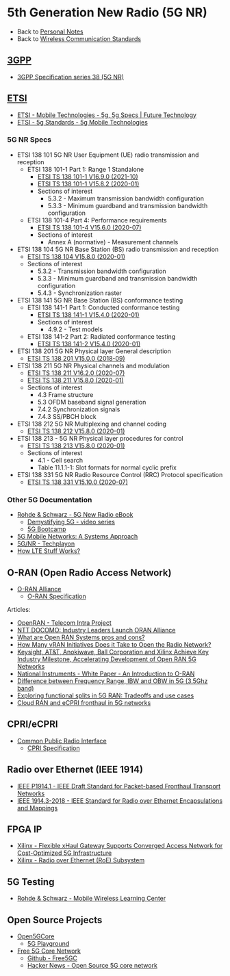 # 5th Generation New Radio (5G NR)

- Back to [Personal Notes](../README.md)
- Back to [Wireless Communication Standards](README.md)

## [3GPP](https://www.3gpp.org/)

- [3GPP Specification series 38 (5G NR)][3GPP_38]

[3GPP_38]: https://www.3gpp.org/DynaReport/38-series.htm

## [ETSI](https://www.etsi.org/)

- [ETSI - Mobile Technologies - 5g, 5g Specs | Future Technology](https://www.etsi.org/technologies/5g)
- [ETSI - 5g Standards - 5g Mobile Technologies](https://www.etsi.org/technologies/mobile/5g)

### 5G NR Specs

- ETSI 138 101 5G NR User Equipment (UE) radio transmission and reception
  - ETSI 138 101-1 Part 1: Range 1 Standalone
    - [ETSI TS 138 101-1 V16.9.0 (2021-10)][138_101_1_V16.9.0]
    - [ETSI TS 138 101-1 V15.8.2 (2020-01)][138_101_1_V15.8.2]
    - Sections of interest
      - 5.3.2 - Maximum transmission bandwidth configuration
      - 5.3.3 - Minimum guardband and transmission bandwidth configuration
  - ETSI 138 101-4 Part 4: Performance requirements
    - [ETSI TS 138 101-4 V15.6.0 (2020-07)][138_101_4_V15.6.0]
    - Sections of interest
      - Annex A (normative) - Measurement channels
- ETSI 138 104 5G NR Base Station (BS) radio transmission and reception
  - [ETSI TS 138 104 V15.8.0 (2020-01)][138_104_V15.8.0]
  - Sections of interest
    - 5.3.2 - Transmission bandwidth configuration
    - 5.3.3 - Minimum guardband and transmission bandwidth configuration
    - 5.4.3 - Synchronization raster
- ETSI 138 141 5G NR Base Station (BS) conformance testing
  - ETSI 138 141-1 Part 1: Conducted conformance testing
    - [ETSI TS 138 141-1 V15.4.0 (2020-01)][138_141_1_V15.4.0]
    - Sections of interest
      - 4.9.2 - Test models
  - ETSI 138 141-2 Part 2: Radiated conformance testing
    - [ETSI TS 138 141-2 V15.4.0 (2020-01)][138_141_2_V15.4.0]
- ETSI 138 201 5G NR Physical layer General description
  - [ETSI TS 138 201 V15.0.0 (2018-09)][138_201_V15.0.0]
- ETSI 138 211 5G NR Physical channels and modulation
  - [ETSI TS 138 211 V16.2.0 (2020-07)][138_211_V16.2.0]
  - [ETSI TS 138 211 V15.8.0 (2020-01)][138_211_V15.8.0]
  - Sections of interest
    - 4.3 Frame structure
    - 5.3 OFDM baseband signal generation
    - 7.4.2 Synchronization signals
    - 7.4.3 SS/PBCH block
- ETSI 138 212 5G NR Multiplexing and channel coding
  - [ETSI TS 138 212 V15.8.0 (2020-01)][138_212_V15.8.0]
- ETSI 138 213 - 5G NR Physical layer procedures for control
  - [ETSI TS 138 213 V15.8.0 (2020-01)][138_213_V15.8.0]
  - Sections of interest
    - 4.1 - Cell search
    - Table 11.1.1-1: Slot formats for normal cyclic prefix
- ETSI 138 331 5G NR Radio Resource Control (RRC) Protocol specification
  - [ETSI TS 138 331 V15.10.0 (2020-07)][138_331_V15.10.0]

[138_101_1_V15.8.2]: https://www.etsi.org/deliver/etsi_ts/138100_138199/13810101/15.08.02_60/ts_13810101v150802p.pdf
[138_101_1_V16.9.0]: https://www.etsi.org/deliver/etsi_ts/138100_138199/13810101/16.09.00_60/ts_13810101v160900p.pdf
[138_101_4_V15.6.0]: https://www.etsi.org/deliver/etsi_ts/138100_138199/13810104/15.06.00_60/ts_13810104v150600p.pdf
[138_104_V15.8.0]: https://www.etsi.org/deliver/etsi_ts/138100_138199/138104/15.08.00_60/ts_138104v150800p.pdf
[138_141_1_V15.4.0]: https://www.etsi.org/deliver/etsi_ts/138100_138199/13814101/15.04.00_60/ts_13814101v150400p.pdf
[138_141_2_V15.4.0]: https://www.etsi.org/deliver/etsi_ts/138100_138199/13814102/15.04.00_60/ts_13814102v150400p.pdf
[138_201_V15.0.0]: https://www.etsi.org/deliver/etsi_ts/138200_138299/138201/15.00.00_60/ts_138201v150000p.pdf
[138_211_V15.8.0]: https://www.etsi.org/deliver/etsi_ts/138200_138299/138211/15.08.00_60/ts_138211v150800p.pdf
[138_211_V16.2.0]: https://www.etsi.org/deliver/etsi_ts/138200_138299/138211/16.02.00_60/ts_138211v160200p.pdf
[138_212_V15.8.0]: https://www.etsi.org/deliver/etsi_ts/138200_138299/138212/15.08.00_60/ts_138212v150800p.pdf
[138_213_V15.8.0]: https://www.etsi.org/deliver/etsi_ts/138200_138299/138213/15.08.00_60/ts_138213v150800p.pdf
[138_331_V15.10.0]: https://www.etsi.org/deliver/etsi_ts/138300_138399/138331/15.10.00_60/ts_138331v151000p.pdf

### Other 5G Documentation

- [Rohde & Schwarz - 5G New Radio eBook](https://gloris.rohde-schwarz.com/ebooks/5G)
  - [Demystifying 5G - video series](https://www.rohde-schwarz.com/us/solutions/test-and-measurement/wireless-communication/wireless-5g-and-cellular/videos-demystifying-5g_232236.html)
  - [5G Bootcamp](https://bootcamp.electronicdesign.com/?sap-outbound-id=AC9B580CAEDD868C274A65B2973022200BFB1205&utm_source=SAPHybris&utm_medium=email&utm_campaign=2360&utm_term=20200325_NA_WIC_MarchNews___5G%20Boot%20Camp___105&utm_content=EN)
- [5G Mobile Networks: A Systems Approach](https://5g.systemsapproach.org/)
- [5G/NR - Techplayon](http://www.techplayon.com/5gnr/)
- [How LTE Stuff Works?](http://howltestuffworks.blogspot.com/)

## O-RAN (Open Radio Access Network)

- [O-RAN Alliance](https://www.o-ran.org/)
  - [O-RAN Specification](https://www.o-ran.org/specifications)

Articles:

- [OpenRAN - Telecom Intra Project][1]
- [NTT DOCOMO: Industry Leaders Launch ORAN Alliance][2]
- [What are Open RAN Systems pros and cons?][3]
- [How Many vRAN Initiatives Does it Take to Open the Radio Network?][4]
- [Keysight, AT&T, Anokiwave, Ball Corporation and Xilinx Achieve Key Industry Milestone, Accelerating Development of Open RAN 5G Networks][5]
- [National Instruments - White Paper - An Introduction to O-RAN][6]
- [Difference between Frequency Range, IBW and OBW in 5G (3.5Ghz band)][7]
- [Exploring functional splits in 5G RAN: Tradeoffs and use cases][8]
- [Cloud RAN and eCPRI fronthaul in 5G networks][9]

[1]: https://telecominfraproject.com/openran/
[2]: https://www.asiaone.com/business/ntt-docomo-industry-leaders-launch-oran-alliance
[3]: https://wade4wireless.com/2018/07/05/what-are-open-ran-systems-pros-and-cons/
[4]: https://www.sdxcentral.com/articles/opinion-editorial/many-vran-initiatives-take-open-radio-network/2018/02/
[5]: https://about.keysight.com/en/newsroom/pr/2019/14feb-nr19011.shtml
[6]: https://www.ni.com/content/dam/web/pdfs/white-paper/Introduction-to_ORAN-WP.pdf
[7]: https://www.5gworldpro.com/blog/2021/10/22/139-difference-between-frequency-range-ibw-and-obw-in-5g-3-5ghz-band/
[8]: https://www.rcrwireless.com/20210317/opinion/readerforum/exploring-functional-splits-in-5g-ran-tradeoffs-and-use-cases-reader-forum
[9]: https://medium.com/5g-nr/cloud-ran-and-ecpri-fronthaul-in-5g-networks-a1f63d13df67

## CPRI/eCPRI

- [Common Public Radio Interface](http://www.cpri.info/)
  - [CPRI Specification](http://www.cpri.info/spec.html)

## Radio over Ethernet (IEEE 1914)

- [IEEE P1914.1 - IEEE Draft Standard for Packet-based Fronthaul Transport Networks][1914.1]
- [IEEE 1914.3-2018 - IEEE Standard for Radio over Ethernet Encapsulations and Mappings][1914.3]

[1914.1]: https://standards.ieee.org/project/1914_1.html
[1914.3]: https://standards.ieee.org/content/ieee-standards/en/standard/1914_3-2018.html

## FPGA IP

- [Xilinx - Flexible xHaul Gateway Supports Converged Access Network for Cost-Optimized 5G Infrastructure][xHaul]
- [Xilinx - Radio over Ethernet (RoE) Subsystem][RoE]

[xHaul]: https://forums.xilinx.com/t5/Adaptable-Advantage-Blog/Flexible-xHaul-Gateway-Supports-Converged-Access-Network-for/ba-p/952216
[RoE]: https://www.xilinx.com/products/intellectual-property/ef-di-roe-framer.html

## 5G Testing

- [Rohde & Schwarz - Mobile Wireless Learning Center](https://www.mobilewirelesstesting.com/)

## Open Source Projects

- [Open5GCore](https://www.open5gcore.org/)
  - [5G Playground](https://www.fokus.fraunhofer.de/go/en/fokus_testbeds/5g_playground)
- [Free 5G Core Network](https://free5gc.org/)
  - [Github - Free5GC](https://github.com/free5gc/free5gc)
  - [Hacker News - Open Source 5G core network](https://news.ycombinator.com/item?id=23426752)
